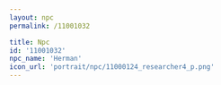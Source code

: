 ```yaml
---
layout: npc
permalink: /11001032

title: Npc
id: '11001032'
npc_name: 'Herman'
icon_url: 'portrait/npc/11000124_researcher4_p.png'
---
```

